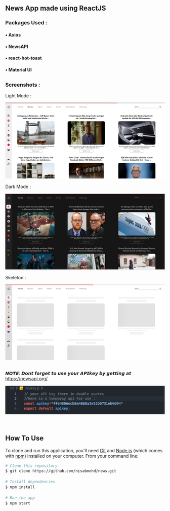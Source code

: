 ## News App made using ReactJS
### Packages Used :
#### • Axios
#### • NewsAPI
#### • react-hot-toast
#### • Material UI
<!-- #### 𝘾𝙝𝙚𝙘𝙠 𝙤𝙪𝙩 𝙩𝙝𝙚 𝙙𝙚𝙥𝙡𝙤𝙮𝙢𝙚𝙣𝙩 : https://nisabmohd.github.io/news/ -->
##  

### Screenshots : 

<p align="center">
  <p>Light Mode : </p>
  <img src="images/1.png" >
   <p>Dark Mode : </p>
    <img src="images/1-1.png" >
 <p>Skeleton : </p>
    <img src="images/skeleton.png" >

</p>

##  

𝙉𝙊𝙏𝙀: 𝘿𝙤𝙣𝙩 𝙛𝙤𝙧𝙜𝙚𝙩 𝙩𝙤 𝙪𝙨𝙚 𝙮𝙤𝙪𝙧 𝘼𝙋𝙄𝙠𝙚𝙮 𝙗𝙮 𝙜𝙚𝙩𝙩𝙞𝙣𝙜 𝙖𝙩          https://newsapi.org/


<p align="center">
  <img src="images/apikey.jpg" >

</p>

<br/>


## How To Use

<!-- Example: -->

To clone and run this application, you'll need [Git](https://git-scm.com) and [Node.js](https://nodejs.org/en/download/) (which comes with [npm](http://npmjs.com)) installed on your computer. From your command line:

```bash
# Clone this repository
$ git clone https://github.com/nisabmohd/news.git

# Install dependencies
$ npm install

# Run the app
$ npm start
```
